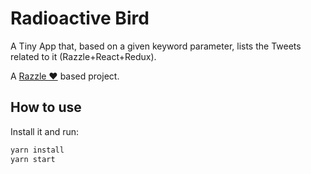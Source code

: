 # Radioactive Bird

A Tiny App that, based on a given keyword parameter, lists the Tweets related to it (Razzle+React+Redux).

A [Razzle ♥](https://github.com/jaredpalmer/razzle) based project.

## How to use

Install it and run:

```bash
yarn install
yarn start
```
